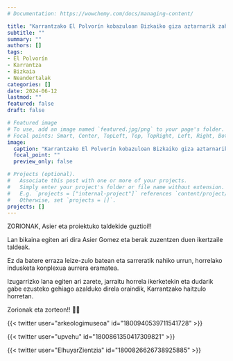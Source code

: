 ```yaml
---
# Documentation: https://wowchemy.com/docs/managing-content/

title: "Karrantzako El Polvorín kobazuloan Bizkaiko giza aztarnarik zaharrenak aurkitu dira"
subtitle: ""
summary: ""
authors: []
tags: 
- El Polvorín
- Karrantza
- Bizkaia
- Neandertalak
categories: []
date: 2024-06-12
lastmod: ""
featured: false
draft: false

# Featured image
# To use, add an image named `featured.jpg/png` to your page's folder.
# Focal points: Smart, Center, TopLeft, Top, TopRight, Left, Right, BottomLeft, Bottom, BottomRight.
image:
  caption: "Karrantzako El Polvorín kobazuloan Bizkaiko giza aztarnarik zaharrenak aurkitu dira"
  focal_point: ""
  preview_only: false

# Projects (optional).
#   Associate this post with one or more of your projects.
#   Simply enter your project's folder or file name without extension.
#   E.g. `projects = ["internal-project"]` references `content/project/deep-learning/index.md`.
#   Otherwise, set `projects = []`.
projects: []
---
```


ZORIONAK, Asier eta proiektuko taldekide guztioi!!

Lan bikaina egiten ari dira Asier Gomez eta berak zuzentzen duen ikertzaile taldeak.

Ez da batere erraza leize-zulo batean eta sarreratik nahiko urrun, horrelako indusketa konplexua aurrera eramatea.

Izugarrizko lana egiten ari zarete, jarraitu horrela ikerketekin eta dudarik gabe ezusteko gehiago azalduko direla oraindik, Karrantzako haitzulo horretan.

Zorionak eta zorteon!! 👏👏

{{< twitter user="arkeologimuseoa" id="1800940539711541728" >}}

{{< twitter user="upvehu" id="1800861350417309821" >}}

{{< twitter user="ElhuyarZientzia" id="1800826626738925885" >}}

